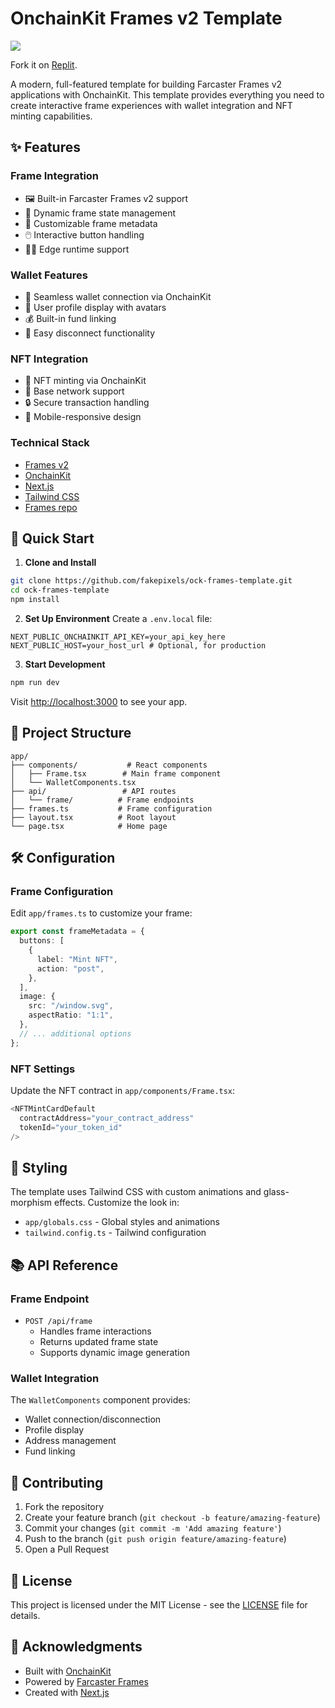 # OnchainKit Frames v2 Template

[![](/public/miniart.gif)](https://enb-game.vercel.app)

Fork it on [Replit](https://replit.com/@tina-he/ock-frames-template?v=1#README.md).

A modern, full-featured template for building Farcaster Frames v2 applications with OnchainKit. This template provides everything you need to create interactive frame experiences with wallet integration and NFT minting capabilities.

## ✨ Features

### Frame Integration

- 🖼️ Built-in Farcaster Frames v2 support
- 🔄 Dynamic frame state management
- 🎨 Customizable frame metadata
- 🖱️ Interactive button handling
- 🏃‍♂️ Edge runtime support

### Wallet Features

- 👛 Seamless wallet connection via OnchainKit
- 👤 User profile display with avatars
- 💰 Built-in fund linking
- 🔌 Easy disconnect functionality

### NFT Integration

- 🎨 NFT minting via OnchainKit
- 💎 Base network support
- 🔒 Secure transaction handling
- 📱 Mobile-responsive design

### Technical Stack

- [Frames v2](https://docs.farcaster.xyz/developers/frames/v2)
- [OnchainKit](https://onchainkit.xyz)
- [Next.js](https://nextjs.org)
- [Tailwind CSS](https://tailwindcss.com)
- [Frames repo](https://github.com/farcasterxyz/frames-v2-demo?tab=readme-ov-file)

## 🚀 Quick Start

1. **Clone and Install**

```bash
git clone https://github.com/fakepixels/ock-frames-template.git
cd ock-frames-template
npm install
```

2. **Set Up Environment**
   Create a `.env.local` file:

```env
NEXT_PUBLIC_ONCHAINKIT_API_KEY=your_api_key_here
NEXT_PUBLIC_HOST=your_host_url # Optional, for production
```

3. **Start Development**

```bash
npm run dev
```

Visit [http://localhost:3000](http://localhost:3000) to see your app.

## 📁 Project Structure

```
app/
├── components/           # React components
│   ├── Frame.tsx        # Main frame component
│   └── WalletComponents.tsx
├── api/                 # API routes
│   └── frame/          # Frame endpoints
├── frames.ts           # Frame configuration
├── layout.tsx          # Root layout
└── page.tsx            # Home page
```

## 🛠️ Configuration

### Frame Configuration

Edit `app/frames.ts` to customize your frame:

```typescript
export const frameMetadata = {
  buttons: [
    {
      label: "Mint NFT",
      action: "post",
    },
  ],
  image: {
    src: "/window.svg",
    aspectRatio: "1:1",
  },
  // ... additional options
};
```

### NFT Settings

Update the NFT contract in `app/components/Frame.tsx`:

```typescript
<NFTMintCardDefault
  contractAddress="your_contract_address"
  tokenId="your_token_id"
/>
```

## 🎨 Styling

The template uses Tailwind CSS with custom animations and glass-morphism effects. Customize the look in:

- `app/globals.css` - Global styles and animations
- `tailwind.config.ts` - Tailwind configuration

## 📚 API Reference

### Frame Endpoint

- `POST /api/frame`
  - Handles frame interactions
  - Returns updated frame state
  - Supports dynamic image generation

### Wallet Integration

The `WalletComponents` component provides:

- Wallet connection/disconnection
- Profile display
- Address management
- Fund linking

## 🤝 Contributing

1. Fork the repository
2. Create your feature branch (`git checkout -b feature/amazing-feature`)
3. Commit your changes (`git commit -m 'Add amazing feature'`)
4. Push to the branch (`git push origin feature/amazing-feature`)
5. Open a Pull Request

## 📄 License

This project is licensed under the MIT License - see the [LICENSE](LICENSE) file for details.

## 🙏 Acknowledgments

- Built with [OnchainKit](https://onchainkit.xyz)
- Powered by [Farcaster Frames](https://docs.farcaster.xyz/developers/frames/v2)
- Created with [Next.js](https://nextjs.org)

